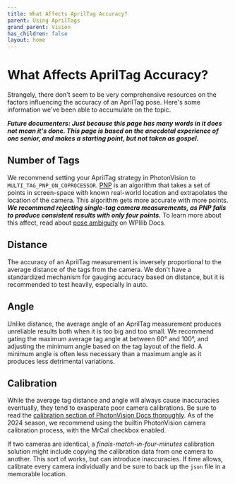 ```yaml
---
title: What Affects AprilTag Accuracy?
parent: Using AprilTags
grand_parent: Vision
has_children: false
layout: home
---
```


# What Affects AprilTag Accuracy?

Strangely, there don't seem to be very comprehensive resources on the factors influencing the accuracy of an AprilTag pose. Here's some information we've been able to accumulate on the topic.

_**Future documenters: Just because this page has many words in it does not mean it's done. This page is based on the anecdotal experience of one senior, and makes a starting point, but not taken as gospel.**_

## Number of Tags

We recommend setting your AprilTag strategy in PhotonVision to `MULTI_TAG_PNP_ON_COPROCESSOR`. [PNP](https://en.wikipedia.org/wiki/Perspective-n-Point) is an algorithm that takes a set of points in screen-space with known real-world location and extrapolates the location of the camera. This algorithm gets more accurate with more points. _**We recommend rejecting single-tag camera measurements, as PNP fails to produce consistent results with only four points.**_ To learn more about this affect, read about [pose ambiguity](https://docs.wpilib.org/en/stable/docs/software/vision-processing/apriltag/apriltag-intro.html#d-to-3d-ambiguity) on WPIlib Docs.

## Distance

The accuracy of an AprilTag measurement is inversely proportional to the average distance of the tags from the camera. We don't have a standardized mechanism for gauging accuracy based on distance, but it is recommended to test heavily, especially in auto. 

## Angle

Unlike distance, the average angle of an AprilTag measurement produces unreliable results both when it is too big and too small. We recommend gating the maximum average tag angle at between 60° and 100°, and adjusting the minimum angle based on the tag layout of the field. A minimum angle is often less necessary than a maximum angle as it produces less detrimental variations.

## Calibration

While the average tag distance and angle will always cause inaccuracies eventually, they tend to exasperate poor camera calibrations. Be sure to read the [calibration section of PhotonVision Docs thoroughly](https://docs.photonvision.org/en/latest/docs/calibration/calibration.html). As of the 2024 season, we recommend using the builtin PhotonVision camera calibration process, with the MrCal checkbox enabled.

If two cameras are identical, a _finals-match-in-four-minutes_ calibration solution might include copying the calibration data from one camera to another. This sort of works, but can introduce inaccuracies. If time allows, calibrate every camera individually and be sure to back up the `json` file in a memorable location.
